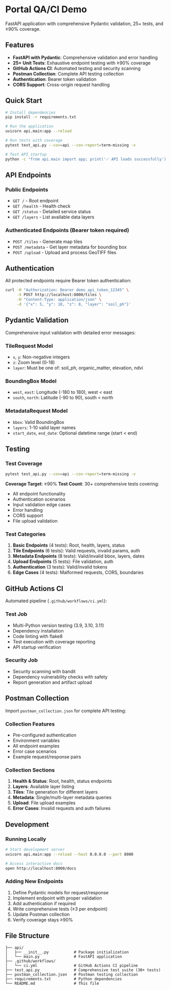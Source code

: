 # Portal QA/CI Demo

FastAPI application with comprehensive Pydantic validation, 25+ tests, and ≥90% coverage.

## Features

- **FastAPI with Pydantic**: Comprehensive validation and error handling
- **25+ Unit Tests**: Exhaustive endpoint testing with ≥90% coverage
- **GitHub Actions CI**: Automated testing and security scanning
- **Postman Collection**: Complete API testing collection
- **Authentication**: Bearer token validation
- **CORS Support**: Cross-origin request handling

## Quick Start

```bash
# Install dependencies
pip install -r requirements.txt

# Run the application
uvicorn api.main:app --reload

# Run tests with coverage
pytest test_api.py --cov=api --cov-report=term-missing -v

# Test API startup
python -c "from api.main import app; print('✅ API loads successfully')"
```

## API Endpoints

### Public Endpoints
- `GET /` - Root endpoint
- `GET /health` - Health check
- `GET /status` - Detailed service status
- `GET /layers` - List available data layers

### Authenticated Endpoints (Bearer token required)
- `POST /tiles` - Generate map tiles
- `POST /metadata` - Get layer metadata for bounding box
- `POST /upload` - Upload and process GeoTIFF files

## Authentication

All protected endpoints require Bearer token authentication:

```bash
curl -H "Authorization: Bearer demo_api_token_12345" \
     -X POST http://localhost:8000/tiles \
     -H "Content-Type: application/json" \
     -d '{"x": 5, "y": 10, "z": 8, "layer": "soil_ph"}'
```

## Pydantic Validation

Comprehensive input validation with detailed error messages:

### TileRequest Model
- `x`, `y`: Non-negative integers
- `z`: Zoom level (0-18)
- `layer`: Must be one of: soil_ph, organic_matter, elevation, ndvi

### BoundingBox Model
- `west`, `east`: Longitude (-180 to 180), west < east
- `south`, `north`: Latitude (-90 to 90), south < north

### MetadataRequest Model
- `bbox`: Valid BoundingBox
- `layers`: 1-10 valid layer names
- `start_date`, `end_date`: Optional datetime range (start < end)

## Testing

### Test Coverage
```bash
pytest test_api.py --cov=api --cov-report=term-missing -v
```

**Coverage Target**: ≥90%
**Test Count**: 30+ comprehensive tests covering:

- All endpoint functionality
- Authentication scenarios
- Input validation edge cases
- Error handling
- CORS support
- File upload validation

### Test Categories
1. **Basic Endpoints** (4 tests): Root, health, layers, status
2. **Tile Endpoints** (6 tests): Valid requests, invalid params, auth
3. **Metadata Endpoints** (8 tests): Valid/invalid bbox, layers, dates
4. **Upload Endpoints** (5 tests): File validation, auth
5. **Authentication** (3 tests): Valid/invalid tokens
6. **Edge Cases** (4 tests): Malformed requests, CORS, boundaries

## GitHub Actions CI

Automated pipeline (`.github/workflows/ci.yml`):

### Test Job
- Multi-Python version testing (3.9, 3.10, 3.11)
- Dependency installation
- Code linting with flake8
- Test execution with coverage reporting
- API startup verification

### Security Job
- Security scanning with bandit
- Dependency vulnerability checks with safety
- Report generation and artifact upload

## Postman Collection

Import `postman_collection.json` for complete API testing:

### Collection Features
- Pre-configured authentication
- Environment variables
- All endpoint examples
- Error case scenarios
- Example request/response pairs

### Collection Sections
1. **Health & Status**: Root, health, status endpoints
2. **Layers**: Available layer listing
3. **Tiles**: Tile generation for different layers
4. **Metadata**: Single/multi-layer metadata queries
5. **Upload**: File upload examples
6. **Error Cases**: Invalid requests and auth failures

## Development

### Running Locally
```bash
# Start development server
uvicorn api.main:app --reload --host 0.0.0.0 --port 8000

# Access interactive docs
open http://localhost:8000/docs
```

### Adding New Endpoints
1. Define Pydantic models for request/response
2. Implement endpoint with proper validation
3. Add authentication if required
4. Write comprehensive tests (≥3 per endpoint)
5. Update Postman collection
6. Verify coverage stays ≥90%

## File Structure

```
├── api/
│   ├── __init__.py           # Package initialization
│   └── main.py               # FastAPI application
├── .github/workflows/
│   └── ci.yml                # GitHub Actions CI pipeline
├── test_api.py               # Comprehensive test suite (30+ tests)
├── postman_collection.json   # Postman testing collection
├── requirements.txt          # Python dependencies
└── README.md                 # This file
```
